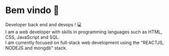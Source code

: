 <div align="left">
  <h1>Bem vindo 👋 </h1>
    <p> Developer back  end and devops ! 💻
    </br> I am a web developer with skills in programming languages such as HTML, CSS, JavaScript and SQL. </br> I am currently focused on full-stack web development using the "REACTJS, NODEJS and mongdb" stack.
    </br>
    </p>
</div>

  
